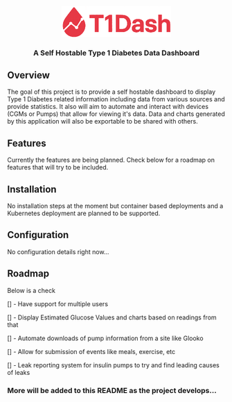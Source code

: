 <div align="center">
    <img src="web/static/logo.png" alt="Logo" width="50%" height="50%"/>
    <h3>A Self Hostable Type 1 Diabetes Data Dashboard</h3>
</div>

## Overview

The goal of this project is to provide a self hostable dashboard to display Type 1 Diabetes related information including data from various sources and provide statistics. It also will aim to automate and interact with devices (CGMs or Pumps) that allow for viewing it's data. Data and charts generated by this application will also be exportable to be shared with others.

## Features

Currently the features are being planned. Check below for a roadmap on features that will try to be included.

## Installation

No installation steps at the moment but container based deployments and a Kubernetes deployment are planned to be supported.

## Configuration

No configuration details right now...

## Roadmap

Below is a check 

[] - Have support for multiple users

[] - Display Estimated Glucose Values and charts based on readings from that

[] - Automate downloads of pump information from a site like Glooko

[] - Allow for submission of events like meals, exercise, etc

[] - Leak reporting system for insulin pumps to try and find leading causes of leaks

### More will be added to this README as the project develops...
